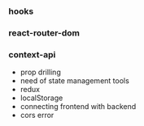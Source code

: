 ### hooks

### react-router-dom

### context-api

- prop drilling
- need of state management tools
- redux
- localStorage
- connecting frontend with backend
- cors error
